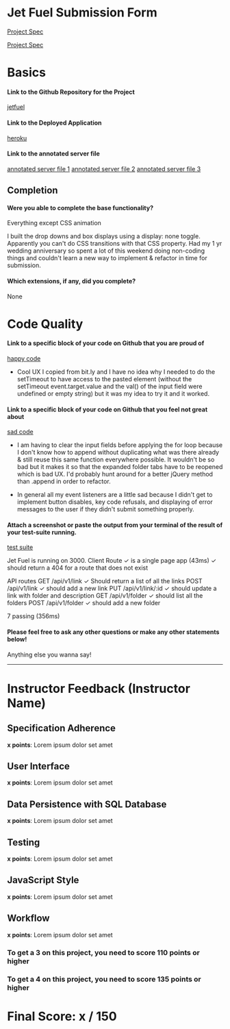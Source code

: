 # Jet Fuel Submission Form

[Project Spec](http://frontend.turing.io/projects/jet-fuel.html)

[Project Spec](http://frontend.turing.io/projects/jet-fuel.html)

# Basics

#### Link to the Github Repository for the Project
[jetfuel](https://github.com/Ggoering/Jet-Fuel)

#### Link to the Deployed Application
[heroku](https://gg-jet-fuel-winning.herokuapp.com/)

#### Link to the annotated server file
[annotated server file 1](https://github.com/Ggoering/Jet-Fuel/blob/master/server.js)
[annotated server file 2](https://github.com/Ggoering/Jet-Fuel/blob/master/routes.js)
[annotated server file 3](https://github.com/Ggoering/Jet-Fuel/blob/master/controller.js)

## Completion

#### Were you able to complete the base functionality?

Everything except CSS animation

I built the drop downs and box displays using a display: none toggle.  Apparently you can't do CSS transitions with that CSS property.  Had my 1 yr wedding anniversary so spent a lot of this weekend doing non-coding things and couldn't learn a new way to implement & refactor in time for submission.

#### Which extensions, if any, did you complete?

None

# Code Quality

#### Link to a specific block of your code on Github that you are proud of
[happy code](https://github.com/Ggoering/Jet-Fuel/blob/master/public/scripts.js#L7-L9)

* Cool UX I copied from bit.ly and I have no idea why I needed to do the setTimeout to have access to the pasted element (without the setTimeout event.target.value and the val() of the input field were undefined or empty string) but it was my idea to try it and it worked.

#### Link to a specific block of your code on Github that you feel not great about
[sad code](https://github.com/Ggoering/Jet-Fuel/blob/master/public/scripts.js#L52-L75)

* I am having to clear the input fields before applying the for loop because I don't know how to append without duplicating what was there already & still reuse this same function everywhere possible. It wouldn't be so bad but it makes it so that the expanded folder tabs have to be reopened which is bad UX.  I'd probably hunt around for a better jQuery method than .append in order to refactor.

* In general all my event listeners are a little sad because I didn't get to implement button disables, key code refusals, and displaying of error messages to the user if they didn't submit something properly.

#### Attach a screenshot or paste the output from your terminal of the result of your test-suite running.

[test suite]()

Jet Fuel is running on 3000.
  Client Route
    ✓ is a single page app (43ms)
    ✓ should return a 404 for a route that does not exist

  API routes
    GET /api/v1/link
      ✓ Should return a list of all the links
    POST /api/v1/link
      ✓ should add a new link
    PUT /api/v1/link/:id
      ✓ should update a link with folder and description
    GET /api/v1/folder
      ✓ should list all the folders
    POST /api/v1/folder
      ✓ should add a new folder


  7 passing (356ms)


#### Please feel free to ask any other questions or make any other statements below!

Anything else you wanna say!

-----


# Instructor Feedback (Instructor Name)

## Specification Adherence

**x points**: Lorem ipsum dolor set amet

## User Interface

**x points**: Lorem ipsum dolor set amet

## Data Persistence with SQL Database

**x points**: Lorem ipsum dolor set amet

## Testing

**x points**: Lorem ipsum dolor set amet

## JavaScript Style

**x points**: Lorem ipsum dolor set amet

## Workflow

**x points**: Lorem ipsum dolor set amet


### To get a 3 on this project, you need to score 110 points or higher
### To get a 4 on this project, you need to score 135 points or higher

# Final Score: x / 150
